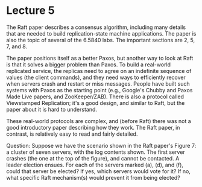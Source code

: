 # Lecture 5

The Raft paper describes a consensus algorithm, including many details that are needed to build replication-state machine applications. The paper is also the topic of several of the 6.5840 labs. The important sections are 2, 5, 7, and 8.

The paper positions itself as a better Paxos, but another way to look at Raft is that it solves a bigger problem than Paxos. To build a real-world replicated service, the replicas need to agree on an indefinite sequence of values (the client commands), and they need ways to efficiently recover when servers crash and restart or miss messages. People have built such systems with Paxos as the starting point (e.g., Google's Chubby and Paxos Made Live papers, and ZooKeeper/ZAB). There is also a protocol called Viewstamped Replication; it's a good design, and similar to Raft, but the paper about it is hard to understand.

These real-world protocols are complex, and (before Raft) there was not a good introductory paper describing how they work. The Raft paper, in contrast, is relatively easy to read and fairly detailed.

Question: Suppose we have the scenario shown in the Raft paper's Figure 7: a cluster of seven servers, with the log contents shown. The first server crashes (the one at the top of the figure), and cannot be contacted. A leader election ensues. For each of the servers marked (a), (d), and (f), could that server be elected? If yes, which servers would vote for it? If no, what specific Raft mechanism(s) would prevent it from being elected?
